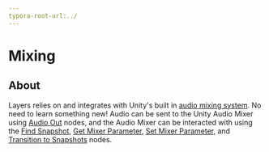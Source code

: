 ```yaml
---
typora-root-url:../
---
```


# Mixing

## About

Layers relies on and integrates with Unity's built in [audio mixing system](https://docs.unity3d.com/Manual/AudioMixer.html). No need to learn something new! Audio can be sent to the Unity Audio Mixer using [Audio Out](/Docs/Layers-Key-Concepts/Audio-Outs) nodes, and the Audio Mixer can be interacted with using the [Find Snapshot](/Docs/Nodes/Automation/Find-Snapshot), [Get Mixer Parameter](/Docs/Nodes/Automation/Get-Mixer-Parameter), [Set Mixer Parameter](/Docs/Nodes/Automation/Set-Mixer-Parameter), and [Transition to Snapshots](/Docs/Nodes/Automation/Transition-To-Snapshots) nodes.
